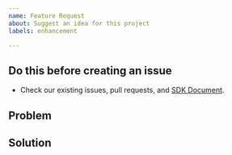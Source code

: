 ```yaml
---
name: Feature Request
about: Suggest an idea for this project
labels: enhancement

---
```


## Do this before creating an issue
<!-- Delete this section before the submit -->

- Check our existing issues, pull requests, and [SDK Document](https://line-bot-sdk-python.readthedocs.io/en/latest/).

## Problem
<!-- Describe a clear and concise description of what the problem is. -->

## Solution
<!-- Describe a clear and concise description of what you want to happen. -->
